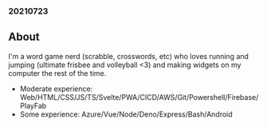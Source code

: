### 20210723

## About

I'm a word game nerd (scrabble, crosswords, etc) who loves running and jumping (ultimate frisbee and volleyball <3) and making widgets on my computer the rest of the time. 

- Moderate experience: Web/HTML/CSS/JS/TS/Svelte/PWA/CICD/AWS/Git/Powershell/Firebase/PlayFab
- Some experience: Azure/Vue/Node/Deno/Express/Bash/Android
